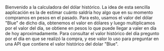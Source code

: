 Bienvenido a la calculadora del dólar histórico.
La idea de esta sencilla aaplicación es la de estimar cuánto saldría hoy algo que en su momento compramos en pesos en el pasado. Para esto, usamos el valor del dólar "Blue" de dicho día,
obtenemos el valor en dólares y luego multiplicamos por el valor del día, se obtiene en pesos lo que puede llegar a valer en día de hoy aproximadamente.
Para consultar el valor histórico del día pregunto por el día en que se realizó la compra, y ese valor lo uso para preguntar en una API que contiene el valor histórico del dolar "Blue".
